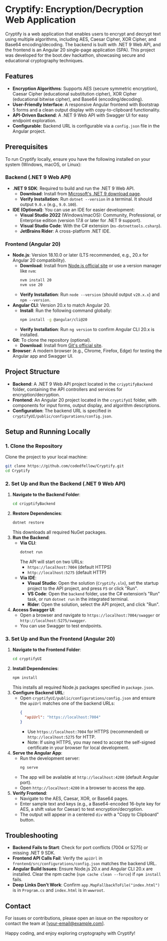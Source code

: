 # Cryptify: Encryption/Decryption Web Application

Cryptify is a web application that enables users to encrypt and decrypt text using multiple algorithms, including AES, Caesar Cipher, XOR Cipher, and Base64 encoding/decoding. The backend is built with .NET 9 Web API, and the frontend is an Angular 20 single-page application (SPA). This project was developed for the boot.dev hackathon, showcasing secure and educational cryptography techniques.

## Features
- **Encryption Algorithms**: Supports AES (secure symmetric encryption), Caesar Cipher (educational substitution cipher), XOR Cipher (educational bitwise cipher), and Base64 (encoding/decoding).
- **User-Friendly Interface**: A responsive Angular frontend with Bootstrap 5 forms and a clean output display with copy-to-clipboard functionality.
- **API-Driven Backend**: A .NET 9 Web API with Swagger UI for easy endpoint exploration.
- **Configurable**: Backend URL is configurable via a `config.json` file in the Angular project.

## Prerequisites

To run Cryptify locally, ensure you have the following installed on your system (Windows, macOS, or Linux):

### Backend (.NET 9 Web API)
- **.NET 9 SDK**: Required to build and run the .NET 9 Web API.
  - **Download**: Install from [Microsoft's .NET 9 download page](https://dotnet.microsoft.com/download/dotnet/9.0).
  - **Verify Installation**: Run `dotnet --version` in a terminal. It should output `9.0.x` (e.g., `9.0.100`).
- **IDE (Optional)**: You can use an IDE for easier development:
  - **Visual Studio 2022** (Windows/macOS): Community, Professional, or Enterprise edition (version 17.8 or later for .NET 9 support).
  - **Visual Studio Code**: With the C# extension (`ms-dotnettools.csharp`).
  - **JetBrains Rider**: A cross-platform .NET IDE.

### Frontend (Angular 20)
- **Node.js**: Version 18.10.0 or later (LTS recommended, e.g., 20.x for Angular 20 compatibility).
  - **Download**: Install from [Node.js official site](https://nodejs.org/en/download/) or use a version manager like `nvm`:
    ```bash
    nvm install 20
    nvm use 20
    ```
  - **Verify Installation**: Run `node --version` (should output `v20.x.x`) and `npm --version`.
- **Angular CLI**: Version 20.x to match Angular 20.
  - **Install**: Run the following command globally:
    ```bash
    npm install -g @angular/cli@20
    ```
  - **Verify Installation**: Run `ng version` to confirm Angular CLI 20.x is installed.
- **Git**: To clone the repository (optional).
  - **Download**: Install from [Git's official site](https://git-scm.com/downloads).
- **Browser**: A modern browser (e.g., Chrome, Firefox, Edge) for testing the Angular app and Swagger UI.

## Project Structure
- **Backend**: A .NET 9 Web API project located in the `criyptifyBackend` folder, containing the API controllers and services for encryption/decryption.
- **Frontend**: An Angular 20 project located in the `cryptifyUI` folder, with components for input forms, output display, and algorithm descriptions.
- **Configuration**: The backend URL is specified in `cryptifyUI/public/configurations/config.json`.

## Setup and Running Locally

### 1. Clone the Repository
Clone the project to your local machine:
```bash
git clone https://github.com/codedfellow/Cryptify.git
cd Cryptify
```

### 2. Set Up and Run the Backend (.NET 9 Web API)
1. **Navigate to the Backend Folder**:
   ```bash
   cd criyptifyBackend
   ```
2. **Restore Dependencies**:
   ```bash
   dotnet restore
   ```
   This downloads all required NuGet packages.
3. **Run the Backend**:
   - **Via CLI**:
     ```bash
     dotnet run
     ```
     The API will start on two URLs:
     - `https://localhost:7004` (default HTTPS)
     - `http://localhost:5275` (default HTTP)
   - **Via IDE**:
     - **Visual Studio**: Open the solution (`Cryptify.sln`), set the startup project to the API project, and press `F5` or click "Run".
     - **VS Code**: Open the `backend` folder, use the C# extension’s "Run" task, or run `dotnet run` in the integrated terminal.
     - **Rider**: Open the solution, select the API project, and click "Run".
4. **Access Swagger UI**:
   - Open a browser and navigate to `https://localhost:7004/swagger` or `http://localhost:5275/swagger`.
   - You can use Swagger to test endpoints.

### 3. Set Up and Run the Frontend (Angular 20)
1. **Navigate to the Frontend Folder**:
   ```bash
   cd cryptifyUI
   ```
2. **Install Dependencies**:
   ```bash
   npm install
   ```
   This installs all required Node.js packages specified in `package.json`.
3. **Configure Backend URL**:
   - Open `cryptifyUI/public/configurations/config.json` and ensure the `apiUrl` matches one of the backend URLs:
     ```json
     {
       "apiUrl": "https://localhost:7004"
     }
     ```
     - Use `https://localhost:7004` for HTTPS (recommended) or `http://localhost:5275` for HTTP.
     - Note: If using HTTPS, you may need to accept the self-signed certificate in your browser for local development.
4. **Serve the Angular App**:
   - Run the development server:
     ```bash
     ng serve
     ```
   - The app will be available at `http://localhost:4200` (default Angular port).
   - Open `http://localhost:4200` in a browser to access the app.
5. **Verify Frontend**:
   - Navigate to the AES, Caesar, XOR, or Base64 pages.
   - Enter sample text and keys (e.g., a Base64-encoded 16-byte key for AES, a shift value for Caesar) to test encryption/decryption.
   - The output will appear in a centered `div` with a "Copy to Clipboard" button.

## Troubleshooting
- **Backend Fails to Start**: Check for port conflicts (7004 or 5275) or missing .NET 9 SDK.
- **Frontend API Calls Fail**: Verify the `apiUrl` in `frontend/src/configurations/config.json` matches the backend URL.
- **Angular Build Issues**: Ensure Node.js 20.x and Angular CLI 20.x are installed. Clear the npm cache (`npm cache clean --force`) if `npm install` fails.
- **Deep Links Don’t Work**: Confirm `app.MapFallbackToFile("index.html")` is in `Program.cs` and `index.html` is in `wwwroot`.

## Contact
For issues or contributions, please open an issue on the repository or contact the team at [your-email@example.com].

Happy coding, and enjoy exploring cryptography with Cryptify!